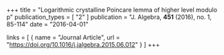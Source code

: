 +++
title = "Logarithmic crystalline Poincare lemma of higher level modulo p"
publication_types = [ "2" ]
publication = "J. Algebra, **451** (2016), no. 1, 85-114"
date = "2016-04-01"

links = [ { name = "Journal Article", url = "https://doi.org/10.1016/j.jalgebra.2015.06.012" } ]
+++
